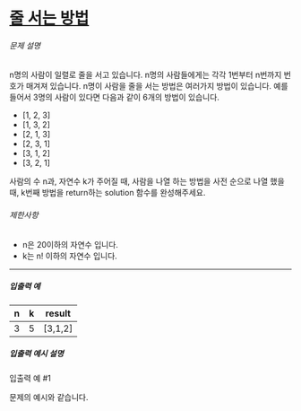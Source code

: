 # [줄 서는 방법](https://school.programmers.co.kr/learn/courses/30/lessons/12936)


###### 문제 설명


n명의 사람이 일렬로 줄을 서고 있습니다. n명의 사람들에게는 각각 1번부터 n번까지 번호가 매겨져 있습니다. n명이 사람을 줄을 서는 방법은 여러가지 방법이 있습니다. 예를 들어서 3명의 사람이 있다면 다음과 같이 6개의 방법이 있습니다.


* \[1, 2, 3]
* \[1, 3, 2]
* \[2, 1, 3]
* \[2, 3, 1]
* \[3, 1, 2]
* \[3, 2, 1]


사람의 수 n과, 자연수 k가 주어질 때, 사람을 나열 하는 방법을 사전 순으로 나열 했을 때, k번째 방법을 return하는 solution 함수를 완성해주세요.


###### 제한사항


* n은 20이하의 자연수 입니다.
* k는 n! 이하의 자연수 입니다.




---


##### 입출력 예




| n | k | result |
| --- | --- | --- |
| 3 | 5 | \[3,1,2] |


##### 입출력 예시 설명


입출력 예 \#1  

문제의 예시와 같습니다.




